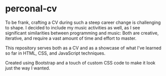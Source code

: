 # perconal-cv
To be frank, crafting a CV during such a steep career change is challenging to shape. 
I decided to include my music activities as well, as I see significant similarities between programming and music:
Both are creative, iterative, and require a vast amount of time and effort to master.

This repository serves both as a CV and as a showcase of what I’ve learned so far in HTML, CSS, and JavaScript techniques.

Created using Bootstrap and a touch of custom CSS code to make it look just the way I wanted.
